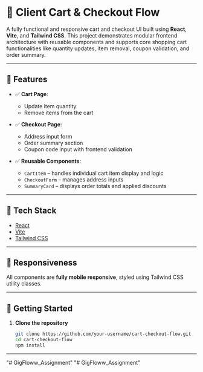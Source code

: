 # 🛒 Client Cart & Checkout Flow

A fully functional and responsive cart and checkout UI built using **React**, **Vite**, and **Tailwind CSS**. This project demonstrates modular frontend architecture with reusable components and supports core shopping cart functionalities like quantity updates, item removal, coupon validation, and order summary.

---

## 🔧 Features

- ✅ **Cart Page**:

  - Update item quantity
  - Remove items from the cart

- ✅ **Checkout Page**:

  - Address input form
  - Order summary section
  - Coupon code input with frontend validation

- ✅ **Reusable Components**:
  - `CartItem` – handles individual cart item display and logic
  - `CheckoutForm` – manages address inputs
  - `SummaryCard` – displays order totals and applied discounts

---

## 🧰 Tech Stack

- [React](https://reactjs.org/)
- [Vite](https://vitejs.dev/)
- [Tailwind CSS](https://tailwindcss.com/)

---

## 📱 Responsiveness

All components are **fully mobile responsive**, styled using Tailwind CSS utility classes.

---

## 🚀 Getting Started

1. **Clone the repository**
   ```bash
   git clone https://github.com/your-username/cart-checkout-flow.git
   cd cart-checkout-flow
   npm install
   ```

---

"# GigFloww_Assignment" 
"# GigFloww_Assignment" 
